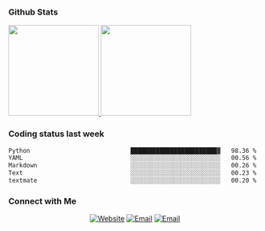 
### Github Stats

<a href="https://github.com/lileixuan">
  <img height="180em" src="https://github-readme-stats.vercel.app/api?username=lileixuan&theme=buefy&show_icons=true" />
  <img height="180em" src="https://github-readme-stats.vercel.app/api/top-langs/?username=lileixuan&theme=buefy&layout=compact" />
</a>

### Coding status last week 

<!--START_SECTION:waka-->

```txt
Python                            ████████████████████████▓   98.36 %
YAML                              ░░░░░░░░░░░░░░░░░░░░░░░░░   00.56 %
Markdown                          ░░░░░░░░░░░░░░░░░░░░░░░░░   00.26 %
Text                              ░░░░░░░░░░░░░░░░░░░░░░░░░   00.23 %
textmate                          ░░░░░░░░░░░░░░░░░░░░░░░░░   00.20 %
```

<!--END_SECTION:waka-->

### Connect with Me 

<p align="center">
<a href="https://www.koomu.cn/"><img alt="Website" src="https://img.shields.io/badge/Website-www.koomu.cn-blue?style=flat-square&logo=google-chrome"></a>
<a href="mailto:lileixuan@gmail.com"><img alt="Email" src="https://img.shields.io/badge/Email-lileixuan@gmail.com-blue?style=flat-square&logo=gmail"></a>
<a href="https://www.koomu.cn/rss/"><img alt="Email" src="https://img.shields.io/badge/RSS-www.koomu.cn%2Frss%2F-blue?style=flat-square&logo=rss"></a>


</p>
